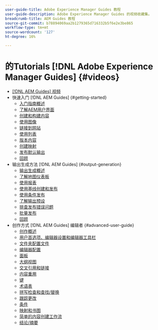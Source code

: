```yaml
---
user-guide-title: Adobe Experience Manager Guides 教程
user-guide-description: Adobe Experience Manager Guides 的视频收藏集。
breadcrumb-title: AEM Guides 教程
source-git-commit: b78894069aa2b1279365d716332b5f6e2e3be865
workflow-type: tm+mt
source-wordcount: '127'
ht-degree: 16%

---
```



# 的Tutorials [!DNL Adobe Experience Manager Guides] {#videos}

+ [[!DNL AEM Guides] 视频](overview.md)
+ 快速入门 [!DNL AEM Guides] {#getting-started}
   + [入门指南概述](./course-1/overview.md)
   + [了解AEM用户界面](./course-1/understanding-the-aem-user-interface.md)
   + [创建和构建内容](./course-1/creating-and-structuring-content.md)
   + [使用图像](./course-1/working-with-images.md)
   + [链接到网站](./course-1/linking-to-websites.md)
   + [使用列表](./course-1/working-with-lists.md)
   + [版本内容](./course-1/versioning-content.md)
   + [创建映射](./course-1/creating-a-map.md)
   + [发布默认输出](./course-1/publishing-default-output.md)
   + [回顾](./course-1/recap.md)
+ 输出生成方法 [!DNL AEM Guides] {#output-generation}
   + [输出生成概述](./course-2/overview.md)
   + [了解地图仪表板](./course-2/introduction-to-the-map-dashboard.md)
   + [使用报表](./course-2/working-with-reports.md)
   + [使用基线创建和发布](./course-2/creating-and-publishing-with-baselines.md)
   + [使用条件发布](./course-2/publishing-with-conditions.md)
   + [了解输出预设](./course-2/output-presets.md)
   + [排查发布错误问题](./course-2/troubleshooting-publishing-errors.md)
   + [批量发布](./course-2/bulk-publishing.md)
   + [回顾](./course-2/recap.md)
+ 创作方式 [!DNL AEM Guides] 编辑者 {#advanced-user-guide}
   + [创作概述](./course-3/overview.md)
   + [用户首选项、编辑器设置和编辑器工具栏](./course-3/user-settings-preferences-toolbars.md)
   + [文件夹配置文件](./course-3/folder-profiles.md)
   + [编辑器配置](./course-3/editor-configuration.md)
   + [面板](./course-3/panels.md)
   + [大纲视图](./course-3/outline-view.md)
   + [交叉引用和链接](./course-3/cross-references-and-links.md)
   + [内容重用](./course-3/content-reuse.md)
   + [键](./course-3/keys.md)
   + [术语表](./course-3/glossary.md)
   + [拼写检查和查找/替换](./course-3/spell-check.md)
   + [跟踪更改](./course-3/track-changes.md)
   + [条件](./course-3/conditions.md)
   + [映射和书图](./course-3/maps-and-bookmaps.md)
   + [简单的内容创建工作流](./course-3/simple-content-creation-workflows.md)
   + [结论/摘要](./course-3/recap.md)
